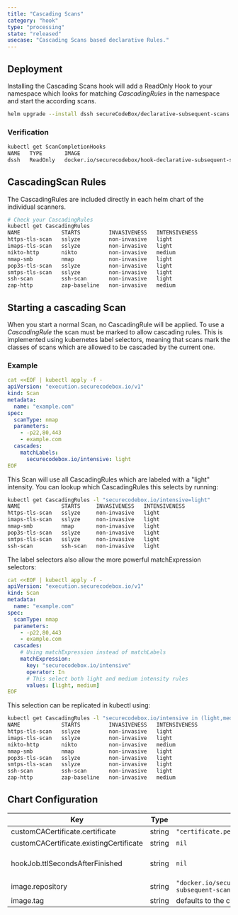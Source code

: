 ```yaml
---
title: "Cascading Scans"
category: "hook"
type: "processing"
state: "released"
usecase: "Cascading Scans based declarative Rules."
---
```


<!-- end -->

## Deployment

Installing the Cascading Scans hook will add a ReadOnly Hook to your namespace which looks for matching _CascadingRules_ in the namespace and start the according scans.

```bash
helm upgrade --install dssh secureCodeBox/declarative-subsequent-scans
```

### Verification
```bash
kubectl get ScanCompletionHooks
NAME   TYPE       IMAGE
dssh   ReadOnly   docker.io/securecodebox/hook-declarative-subsequent-scans:latest
```

## CascadingScan Rules
The CascadingRules are included directly in each helm chart of the individual scanners.

```bash
# Check your CascadingRules
kubectl get CascadingRules
NAME             STARTS         INVASIVENESS   INTENSIVENESS
https-tls-scan   sslyze         non-invasive   light
imaps-tls-scan   sslyze         non-invasive   light
nikto-http       nikto          non-invasive   medium
nmap-smb         nmap           non-invasive   light
pop3s-tls-scan   sslyze         non-invasive   light
smtps-tls-scan   sslyze         non-invasive   light
ssh-scan         ssh-scan       non-invasive   light
zap-http         zap-baseline   non-invasive   medium
```

## Starting a cascading Scan
When you start a normal Scan, no CascadingRule will be applied. To use a _CascadingRule_ the scan must be marked to allow cascading rules.
This is implemented using kubernetes label selectors, meaning that scans mark the classes of scans which are allowed to be cascaded by the current one.

### Example
```yaml
cat <<EOF | kubectl apply -f -
apiVersion: "execution.securecodebox.io/v1"
kind: Scan
metadata:
  name: "example.com"
spec:
  scanType: nmap
  parameters:
    - -p22,80,443
    - example.com
  cascades:
    matchLabels:
      securecodebox.io/intensive: light
EOF
```

This Scan will use all CascadingRules which are labeled with a "light" intensity.
You can lookup which CascadingRules this selects by running:

```bash
kubectl get CascadingRules -l "securecodebox.io/intensive=light"
NAME             STARTS     INVASIVENESS   INTENSIVENESS
https-tls-scan   sslyze     non-invasive   light
imaps-tls-scan   sslyze     non-invasive   light
nmap-smb         nmap       non-invasive   light
pop3s-tls-scan   sslyze     non-invasive   light
smtps-tls-scan   sslyze     non-invasive   light
ssh-scan         ssh-scan   non-invasive   light
```

The label selectors also allow the more powerful matchExpression selectors:

```yaml
cat <<EOF | kubectl apply -f -
apiVersion: "execution.securecodebox.io/v1"
kind: Scan
metadata:
  name: "example.com"
spec:
  scanType: nmap
  parameters:
    - -p22,80,443
    - example.com
  cascades:
    # Using matchExpression instead of matchLabels
    matchExpression:
      key: "securecodebox.io/intensive"
      operator: In
      # This select both light and medium intensity rules
      values: [light, medium]
EOF
```

This selection can be replicated in kubectl using:

```bash
kubectl get CascadingRules -l "securecodebox.io/intensive in (light,medium)"
NAME             STARTS         INVASIVENESS   INTENSIVENESS
https-tls-scan   sslyze         non-invasive   light
imaps-tls-scan   sslyze         non-invasive   light
nikto-http       nikto          non-invasive   medium
nmap-smb         nmap           non-invasive   light
pop3s-tls-scan   sslyze         non-invasive   light
smtps-tls-scan   sslyze         non-invasive   light
ssh-scan         ssh-scan       non-invasive   light
zap-http         zap-baseline   non-invasive   medium
```

## Chart Configuration

| Key | Type | Default | Description |
|-----|------|---------|-------------|
| customCACertificate.certificate | string | `"certificate.pem"` |  |
| customCACertificate.existingCertificate | string | `nil` |  |
| hookJob.ttlSecondsAfterFinished | string | `nil` | Seconds after which the kubernetes job for the hook will be deleted. Requires the Kubernetes TTLAfterFinished controller: https://kubernetes.io/docs/concepts/workloads/controllers/ttlafterfinished/ |
| image.repository | string | `"docker.io/securecodebox/declarative-subsequent-scans"` | Hook image repository |
| image.tag | string | defaults to the charts version | The image Tag defaults to the charts version if not defined. |
